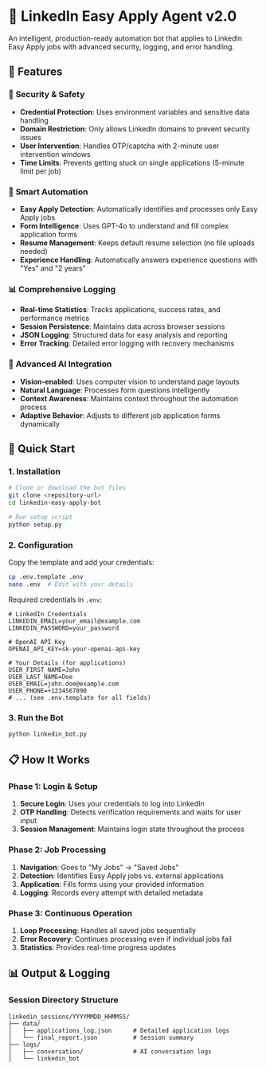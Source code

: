 # 🤖 LinkedIn Easy Apply Agent v2.0

An intelligent, production-ready automation bot that applies to LinkedIn Easy Apply jobs with advanced security, logging, and error handling.

## 🌟 Features

### 🔐 **Security & Safety**
- **Credential Protection**: Uses environment variables and sensitive data handling
- **Domain Restriction**: Only allows LinkedIn domains to prevent security issues
- **User Intervention**: Handles OTP/captcha with 2-minute user intervention windows
- **Time Limits**: Prevents getting stuck on single applications (5-minute limit per job)

### 🎯 **Smart Automation**
- **Easy Apply Detection**: Automatically identifies and processes only Easy Apply jobs
- **Form Intelligence**: Uses GPT-4o to understand and fill complex application forms
- **Resume Management**: Keeps default resume selection (no file uploads needed)
- **Experience Handling**: Automatically answers experience questions with "Yes" and "2 years"

### 📊 **Comprehensive Logging**
- **Real-time Statistics**: Tracks applications, success rates, and performance metrics
- **Session Persistence**: Maintains data across browser sessions
- **JSON Logging**: Structured data for easy analysis and reporting
- **Error Tracking**: Detailed error logging with recovery mechanisms

### 🧠 **Advanced AI Integration**
- **Vision-enabled**: Uses computer vision to understand page layouts
- **Natural Language**: Processes form questions intelligently
- **Context Awareness**: Maintains context throughout the automation process
- **Adaptive Behavior**: Adjusts to different job application forms dynamically

## 🚀 Quick Start

### 1. Installation

```bash
# Clone or download the bot files
git clone <repository-url>
cd linkedin-easy-apply-bot

# Run setup script
python setup.py
```

### 2. Configuration

Copy the template and add your credentials:

```bash
cp .env.template .env
nano .env  # Edit with your details
```

Required credentials in `.env`:
```env
# LinkedIn Credentials
LINKEDIN_EMAIL=your_email@example.com
LINKEDIN_PASSWORD=your_password

# OpenAI API Key
OPENAI_API_KEY=sk-your-openai-api-key

# Your Details (for applications)
USER_FIRST_NAME=John
USER_LAST_NAME=Doe
USER_EMAIL=john.doe@example.com
USER_PHONE=+1234567890
# ... (see .env.template for all fields)
```

### 3. Run the Bot

```bash
python linkedin_bot.py
```

## 📋 How It Works

### Phase 1: Login & Setup
1. **Secure Login**: Uses your credentials to log into LinkedIn
2. **OTP Handling**: Detects verification requirements and waits for user input
3. **Session Management**: Maintains login state throughout the process

### Phase 2: Job Processing
1. **Navigation**: Goes to "My Jobs" → "Saved Jobs"
2. **Detection**: Identifies Easy Apply jobs vs. external applications
3. **Application**: Fills forms using your provided information
4. **Logging**: Records every attempt with detailed metadata

### Phase 3: Continuous Operation
1. **Loop Processing**: Handles all saved jobs sequentially
2. **Error Recovery**: Continues processing even if individual jobs fail
3. **Statistics**: Provides real-time progress updates

## 📊 Output & Logging

### Session Directory Structure
```
linkedin_sessions/YYYYMMDD_HHMMSS/
├── data/
│   ├── applications_log.json      # Detailed application logs
│   └── final_report.json          # Session summary
├── logs/
│   ├── conversation/              # AI conversation logs
│   └── linkedin_bot
